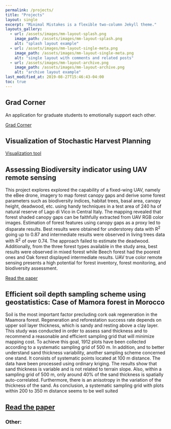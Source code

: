 ```yaml
---
permalink: /projects/
title: "Projects"
layout: single
excerpt: "Minimal Mistakes is a flexible two-column Jekyll theme."
layouts_gallery:
  - url: /assets/images/mm-layout-splash.png
    image_path: /assets/images/mm-layout-splash.png
    alt: "splash layout example"
  - url: /assets/images/mm-layout-single-meta.png
    image_path: /assets/images/mm-layout-single-meta.png
    alt: "single layout with comments and related posts"
  - url: /assets/images/mm-layout-archive.png
    image_path: /assets/images/mm-layout-archive.png
    alt: "archive layout example"
last_modified_at: 2019-08-27T15:46:43-04:00
toc: true
---
```


## Grad Corner
An application for graduate students to emotionally support each other.

[Grad Corner](https://gradcorner.herokuapp.com/)

## Visualization of Stochastic Harvest Planning

[Visualization tool](https://martinbagaram.github.io/vis/)

## Assessing Biodiversity indicator using UAV remote sensing

This project explores explored the capability of a fixed-wing UAV, namely the eBee drone, imagery to map forest canopy gaps and derive some forest parameters such as biodiversity indices, habitat trees, basal area, canopy height, deadwood, etc. using handy techniques in a test area of 240 ha of natural reserve of Lago di Vico in Central Italy.  The mapping revealed that forest shaded canopy gaps can be faithfully extracted from UAV RGB color images. Estimation of forest features using canopy gaps as a proxy led to disparate results. Best results were obtained for understorey data with R<sup>2</sup> going up to 0.87 and intermediate results were observed in living trees data with R<sup>2</sup> of over 0.74. The approach failed to estimate the deadwood. Additionally, from the three forest types available in the study area, best results were observed in mixed forest while Beech forest had the poorest ones and Oak forest displayed intermediate results. UAV true color remote sensing presents a high potential for forest inventory, forest monitoring, and biodiversity assessment. 

[Read the paper](https://doi.org/10.3390/rs10091397)

## Efficient soil depth sampling scheme using geostatistics: Case of Mamora forest in Morocco
Soil is the most important factor precluding cork oak regeneration in the Maamora forest. Regeneration and reforestation success rate depends on upper soil layer thickness, which is sandy and resting above a clay layer. This study was conducted in order to assess sand thickness and to recommend a reasonable and efficient sampling grid that will minimize mapping cost. To achieve this goal, 1912 plots have been collected according to a systematic sampling grid of 500 m. In addition, and to better understand sand thickness variability, another sampling scheme concerned one stand. It consists of systematic points located at 100 m distance. The data have been processed using ordinary kriging. The results show that sand thickness is variable and is not related to terrain slope. Also, within a sampling grid of 500 m, only around 40% of the sand thickness is spatially auto-correlated. Furthermore, there is an anisotropy in the variation of the thickness of the sand. As conclusion, a systematic sampling grid with plots within 200 to 350 m distance seems to be well suited

[Read the paper](#)
---


### Other:


